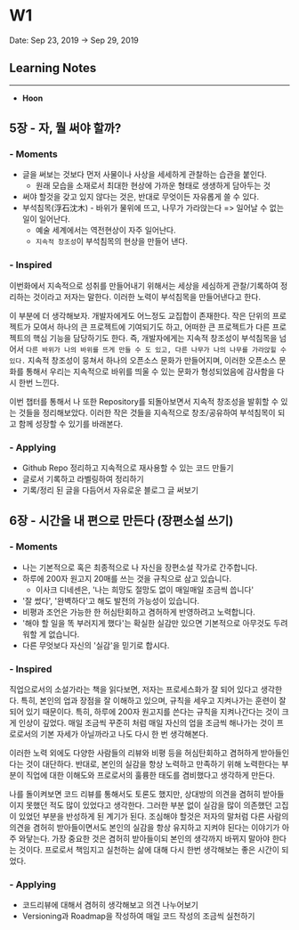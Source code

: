 # W1

Date: Sep 23, 2019 → Sep 29, 2019

## Learning Notes

---

- **Hoon**

## 5장 - 자, 뭘 써야 할까?

### - Moments
- 글을 써보는 것보다 먼저 사물이나 사상을 세세하게 관찰하는 습관을 붙인다.
  - 원래 모습을 소재로서 최대한 현상에 가까운 형태로 생생하게 담아두는 것
- 써야 할것을 갖고 있지 않다는 것은, 반대로 무엇이든 자유롭게 쓸 수 있다.
- 부석침목(浮石沈木) - 바위가 물위에 뜨고, 나무가 가라앉는다 => 일어날 수 없는 일이 일어난다.
  - 예술 세계에서는 역전현상이 자주 일어난다.
  - `지속적 창조성`이 부석침목의 현상을 만들어 낸다.

### - Inspired
이번화에서 지속적으로 성취를 만들어내기 위해서는 세상을 세심하게 관찰/기록하여 정리하는 것이라고 저자는 말한다. 이러한 노력이 부석침목을 만들어낸다고 한다.

이 부분에 더 생각해보자. 개발자에게도 어느정도 교집합이 존재한다. 작은 단위의 프로젝트가 모여서 하나의 큰 프로젝트에 기여되기도 하고, 어떠한 큰 프로젝트가 다른 프로젝트의 핵심 기능을 담당하기도 한다. 즉, 개발자에게는 지속적 창조성이 부석침목을 넘어서 `다른 바위가 나의 바위를 뜨게 만들 수 도 있고, 다른 나무가 나의 나무를 가라앉힐 수 있다.` 지속적 창조성이 뭉쳐서 하나의 오픈소스 문화가 만들어지며, 이러한 오픈소스 문화를 통해서 우리는 지속적으로 바위를 띄울 수 있는 문화가 형성되었음에 감사함을 다시 한번 느낀다.

이번 챕터를 통해서 나 또한 Repository를 되돌아보면서 지속적 창조성을 발휘할 수 있는 것들을 정리해보았다. 이러한 작은 것들을 지속적으로 창조/공유하여 부석침목이 되고 함께 성장할 수 있기를 바래본다.

### - Applying
- Github Repo 정리하고 지속적으로 재사용할 수 있는 코드 만들기
- 글로서 기록하고 라벨링하여 정리하기
- 기록/정리 된 글을 다듬어서 자유로운 블로그 글 써보기

## 6장 - 시간을 내 편으로 만든다 (장편소설 쓰기)

### - Moments
- 나는 기본적으로 혹은 최종적으로 나 자신을 장편소설 작가로 간주합니다.
- 하루에 200자 원고지 20매를 쓰는 것을 규칙으로 삼고 있습니다.
  - 이사크 디네센은, '나는 희망도 절망도 없이 매일매일 조금씩 씁니다'
- '잘 썼다', '완벽하다'고 해도 발전의 가능성이 있습니다.
- 비평과 조언은 가능한 한 허심탄회하고 겸허하게 반영하려고 노력합니다.
- '해야 할 일을 똑 부러지게 했다'는 확실한 실감만 있으면 기본적으로 아무것도 두려워할 게 없습니다.
- 다른 무엇보다 자신의 '실감'을 믿기로 합시다.

### - Inspired
직업으로서의 소설가라는 책을 읽다보면, 저자는 프로세스화가 잘 되어 있다고 생각한다. 특히, 본인의 업과 장점을 잘 이해하고 있으며, 규칙을 세우고 지켜나가는 훈련이 잘 되어 있기 때문이다. 특히, 하루에 200자 원고지를 쓴다는 규칙을 지켜나간다는 것이 크게 인상이 깊었다. 매일 조금씩 꾸준히 처럼 매일 자신의 업을 조금씩 해나가는 것이 프로로서의 기본 자세가 아닐까라고 나도 다시 한 번 생각해본다.

이러한 노력 외에도 다양한 사람들의 리뷰와 비평 등을 허심탄회하고 겸허하게 받아들인다는 것이 대단하다. 반대로, 본인의 실감을 항상 노력하고 만족하기 위해 노력한다는 부분이 직업에 대한 이해도와 프로로서의 훌륭한 태도를 겸비했다고 생각하게 만든다.

나를 돌이켜보면 코드 리뷰를 통해서도 토론도 했지만, 상대방의 의견을 겸허히 받아들이지 못했던 적도 많이 있었다고 생각한다. 그러한 부분 없이 실감을 많이 의존했던 고집이 있었던 부분을 반성하게 된 계기가 된다. 조심해야 할것은 저자의 말처럼 다른 사람의 의견을 겸허히 받아들이면서도 본인의 실감을 항상 유지하고 지켜야 된다는 이야기가 아주 와닿는다. 가장 중요한 것은 겸허히 받아들이되 본인의 생각까지 바뀌지 말아야 한다는 것이다. 프로로서 책임지고 실천하는 삶에 대해 다시 한번 생각해보는 좋은 시간이 되었다.

### - Applying
- 코드리뷰에 대해서 겸허히 생각해보고 의견 나누어보기
- Versioning과 Roadmap을 작성하여 매일 코드 작성의 조금씩 실천하기
